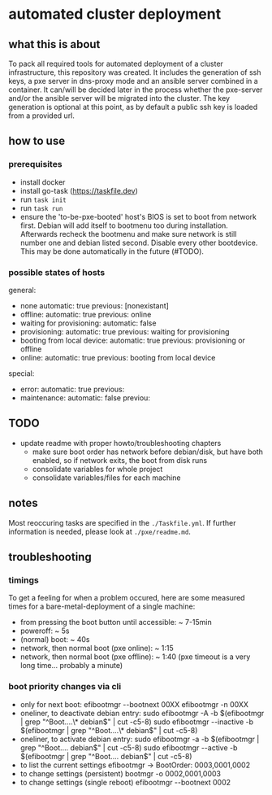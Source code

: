 # automated cluster deployment

## what this is about
To pack all required tools for automated deployment of a cluster infrastructure, this repository was created. It includes the generation of ssh keys, a pxe server in dns-proxy mode and an ansible server combined in a container.
It can/will be decided later in the process whether the pxe-server and/or the ansible server will be migrated into the cluster.
The key generation is optional at this point, as by default a public ssh key is loaded from a provided url.

## how to use

### prerequisites
- install docker
- install go-task (https://taskfile.dev)
- run ```task init```
- run ```task run```
- ensure the 'to-be-pxe-booted' host's BIOS is set to boot from network first. Debian will add itself to bootmenu too during installation. Afterwards recheck the bootmenu and make sure network is still number one and debian listed second. Disable every other bootdevice. This may be done automatically in the future (#TODO).

### possible states of hosts

general:
  - none
      automatic: true
      previous: [nonexistant]
  - offline:
      automatic: true
      previous: online
  - waiting for provisioning:
      automatic: false
  - provisioning:
      automatic: true
      previous: waiting for provisioning
  - booting from local device:
      automatic: true
      previous: provisioning or offline
  - online:
      automatic: true
      previous: booting from local device

special:
  - error:
      automatic: true
      previous: <all>
  - maintenance:
      automatic: false
      previou: <all>

## TODO

- update readme with proper howto/troubleshooting chapters
  - make sure boot order has network before debian/disk, but have both enabled, so if network exits, the boot from disk runs
  - consolidate variables for whole project
  - consolidate variables/files for each machine

## notes
Most reoccuring tasks are specified in the ```./Taskfile.yml```.
If further information is needed, please look at ```./pxe/readme.md```.

## troubleshooting

### timings
To get a feeling for when a problem occured, here are some measured times for a bare-metal-deployment of a single machine:
- from pressing the boot button until accessible: ~ 7-15min
- poweroff: ~ 5s
- (normal) boot: ~ 40s
- network, then normal boot (pxe online): ~ 1:15
- network, then normal boot (pxe offline): ~ 1:40 (pxe timeout is a very long time... probably a minute)

### boot priority changes via cli
- only for next boot:
  efibootmgr --bootnext 00XX
  efibootmgr -n 00XX
- oneliner, to deactivate debian entry:
  sudo efibootmgr -A -b $(efibootmgr | grep "^Boot....\* debian$" | cut -c5-8)
  sudo efibootmgr --inactive -b $(efibootmgr | grep "^Boot....\* debian$" | cut -c5-8)
- oneliner, to activate debian entry:
  sudo efibootmgr -a -b $(efibootmgr | grep "^Boot....  debian$" | cut -c5-8)
  sudo efibootmgr --active -b $(efibootmgr | grep "^Boot....  debian$" | cut -c5-8)
- to list the current settings
  efibootmgr
  -> BootOrder: 0003,0001,0002
- to change settings (persistent)
  bootmgr -o 0002,0001,0003
- to change settings (single reboot)
  efibootmgr --bootnext 0002
